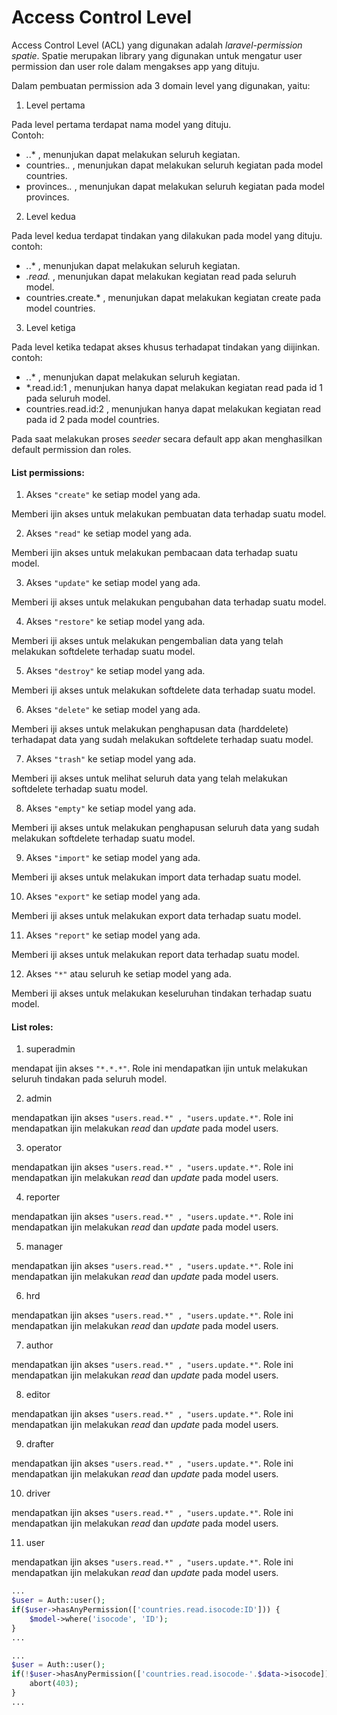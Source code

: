 # Access Control Level  
  
Access Control Level (ACL) yang digunakan adalah *laravel-permission spatie*. Spatie merupakan library yang digunakan untuk mengatur user permission dan user role dalam mengakses app yang dituju. 
  
Dalam pembuatan permission ada 3 domain level yang digunakan, yaitu:  
  
1. Level pertama  
  
Pada level pertama terdapat nama model yang dituju.  
Contoh:  
* *.*.* , menunjukan dapat melakukan seluruh kegiatan.
* countries.*.* , menunjukan dapat melakukan seluruh kegiatan pada model countries.
* provinces.*.* , menunjukan dapat melakukan seluruh kegiatan pada model provinces.
  
2. Level kedua
  
Pada level kedua terdapat tindakan yang dilakukan pada model yang dituju.  
contoh:  
* *.*.* , menunjukan dapat melakukan seluruh kegiatan.
* *.read.* , menunjukan dapat melakukan kegiatan read pada seluruh model.
* countries.create.* , menunjukan dapat melakukan kegiatan create pada model countries.
  
3. Level ketiga
  
Pada level ketika tedapat akses khusus terhadapat tindakan yang diijinkan.  
contoh:  
* *.*.* , menunjukan dapat melakukan seluruh kegiatan.
* *.read.id:1 , menunjukan hanya dapat melakukan kegiatan read pada id 1 pada seluruh model.
* countries.read.id:2 , menunjukan hanya dapat melakukan kegiatan read pada id 2 pada model countries.
  
Pada saat melakukan proses *seeder* secara default app akan menghasilkan default permission dan roles.  
  
#### List permissions:
  
1. Akses `"create"` ke setiap model yang ada.
  
Memberi ijin akses untuk melakukan pembuatan data terhadap suatu model.
  
2. Akses `"read"` ke setiap model yang ada.
  
Memberi ijin akses untuk melakukan pembacaan data terhadap suatu model.
  
3. Akses `"update"` ke setiap model yang ada.
  
Memberi iji akses untuk melakukan pengubahan data terhadap suatu model.

4. Akses `"restore"` ke setiap model yang ada.
  
Memberi iji akses untuk melakukan pengembalian data yang telah melakukan softdelete terhadap suatu model.

5. Akses `"destroy"` ke setiap model yang ada.
  
Memberi iji akses untuk melakukan softdelete data terhadap suatu model.

6. Akses `"delete"` ke setiap model yang ada.
  
Memberi iji akses untuk melakukan penghapusan data (harddelete) terhadapat data yang sudah melakukan softdelete terhadap suatu model.

7. Akses `"trash"` ke setiap model yang ada.
  
Memberi iji akses untuk melihat seluruh data yang telah melakukan softdelete terhadap suatu model.
  
8. Akses `"empty"` ke setiap model yang ada.
  
Memberi iji akses untuk melakukan penghapusan seluruh data yang sudah melakukan softdelete terhadap suatu model.

9. Akses `"import"` ke setiap model yang ada.
  
Memberi iji akses untuk melakukan import data terhadap suatu model.

10. Akses `"export"` ke setiap model yang ada.
  
Memberi iji akses untuk melakukan export data terhadap suatu model.

11. Akses `"report"` ke setiap model yang ada.
  
Memberi iji akses untuk melakukan report data terhadap suatu model.

12. Akses `"*"` atau seluruh ke setiap model yang ada.
  
Memberi iji akses untuk melakukan keseluruhan tindakan terhadap suatu model.
  
#### List roles:
  
1. superadmin
  
mendapat ijin akses `"*.*.*"`. Role ini mendapatkan ijin untuk melakukan seluruh tindakan pada seluruh model.
  
2. admin
  
mendapatkan ijin akses `"users.read.*" , "users.update.*"`. Role ini mendapatkan ijin melakukan *read* dan *update* pada model users.
  
3. operator
  
mendapatkan ijin akses `"users.read.*" , "users.update.*"`. Role ini mendapatkan ijin melakukan *read* dan *update* pada model users.
  
4. reporter
  
mendapatkan ijin akses `"users.read.*" , "users.update.*"`. Role ini mendapatkan ijin melakukan *read* dan *update* pada model users.

5. manager
  
mendapatkan ijin akses `"users.read.*" , "users.update.*"`. Role ini mendapatkan ijin melakukan *read* dan *update* pada model users.
  
6. hrd
  
mendapatkan ijin akses `"users.read.*" , "users.update.*"`. Role ini mendapatkan ijin melakukan *read* dan *update* pada model users.
  
7. author
  
mendapatkan ijin akses `"users.read.*" , "users.update.*"`. Role ini mendapatkan ijin melakukan *read* dan *update* pada model users.
  
8. editor
  
mendapatkan ijin akses `"users.read.*" , "users.update.*"`. Role ini mendapatkan ijin melakukan *read* dan *update* pada model users.
  
9. drafter
  
mendapatkan ijin akses `"users.read.*" , "users.update.*"`. Role ini mendapatkan ijin melakukan *read* dan *update* pada model users.
  
10. driver
  
mendapatkan ijin akses `"users.read.*" , "users.update.*"`. Role ini mendapatkan ijin melakukan *read* dan *update* pada model users.
  
11. user
  
mendapatkan ijin akses `"users.read.*" , "users.update.*"`. Role ini mendapatkan ijin melakukan *read* dan *update* pada model users.
  
  
  
```php
...
$user = Auth::user();
if($user->hasAnyPermission(['countries.read.isocode:ID'])) {
    $model->where('isocode', 'ID');
}
...
```

```php
...
$user = Auth::user();
if(!$user->hasAnyPermission(['countries.read.isocode-'.$data->isocode])) {
    abort(403);
}
...
```
